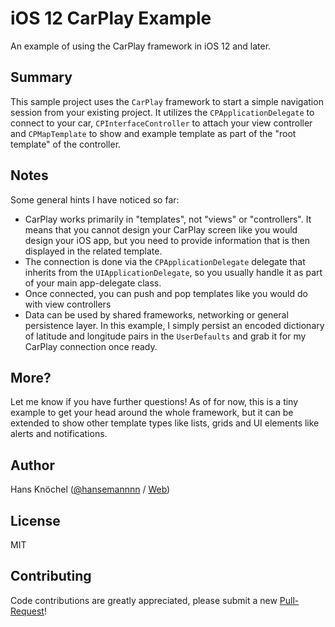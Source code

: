 # iOS 12 CarPlay Example

An example of using the CarPlay framework in iOS 12 and later.

## Summary

This sample project uses the `CarPlay` framework to start a simple navigation session
from your existing project. It utilizes the `CPApplicationDelegate` to connect to your
car, `CPInterfaceController` to attach your view controller and `CPMapTemplate` to show
and example template as part of the "root template" of the controller.

## Notes

Some general hints I have noticed so far:

- CarPlay works primarily in "templates", not "views" or "controllers". It means that you
cannot design your CarPlay screen like you would design your iOS app, but you need to provide
information that is then displayed in the related template.
- The connection is done via the `CPApplicationDelegate` delegate that inherits from the
`UIApplicationDelegate`, so you usually handle it as part of your main app-delegate class.
- Once connected, you can push and pop templates like you would do with view controllers
- Data can be used by shared frameworks, networking or general persistence layer. In this
example, I simply persist an encoded dictionary of latitude and longitude pairs in the
`UserDefaults` and grab it for my CarPlay connection once ready.

## More?

Let me know if you have further questions! As of for now, this is a tiny example to get your
head around the whole framework, but it can be extended to show other template types like
lists, grids and UI elements like alerts and notifications.


## Author

Hans Knöchel ([@hansemannnn](https://twitter.com/hansemannnn) / [Web](http://hans-knoechel.de))

## License

MIT

## Contributing

Code contributions are greatly appreciated, please submit a new [Pull-Request](https://github.com/hansemannn/iOS12-CarPlay-Example/pull/new/master)!
